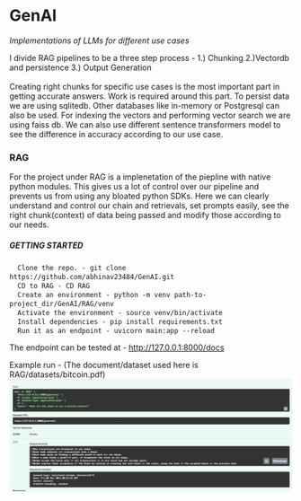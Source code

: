 # GenAI
*Implementations of LLMs for different use cases*

I divide RAG pipelines to be a three step process - 1.) Chunking 2.)Vectordb and persistence 3.) Output Generation  \
\
Creating right chunks for specific use cases is the most important part in getting accurate answers. Work is required around this part. To persist data we are using sqlitedb. Other databases like in-memory or Postgresql can also be used. For indexing the vectors and performing vector search we are using faiss db. We can also use different sentence transformers model to see the difference in accuracy according to our use case.

### RAG
For the project under RAG is a implenetation of the piepline with native python modules. This gives us a lot of control over our pipeline and prevents us from using any bloated python SDKs. Here we can clearly understand and control our chain and retrievals, set prompts easily, see the right chunk(context) of data being passed and modify those according to our needs.

##### GETTING STARTED
```
  Clone the repo. - git clone https://github.com/abhinav23484/GenAI.git 
  CD to RAG - CD RAG 
  Create an environment - python -m venv path-to-project_dir/GenAI/RAG/venv 
  Activate the environment - source venv/bin/activate 
  Install dependencies - pip install requirements.txt 
  Run it as an endpoint - uvicorn main:app --reload 
```
The endpoint can be tested at - http://127.0.0.1:8000/docs 

Example run - (The document/dataset used here is RAG/datasets/bitcoin.pdf)
![Screenshot](RAG/images/example-run-fastAPi-swaggerDoc.jpg)
